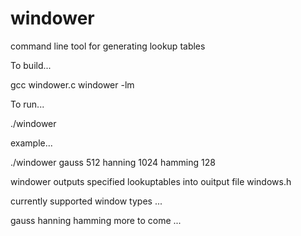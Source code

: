 # windower
command line tool for generating lookup tables



To build...

gcc windower.c windower -lm



To run...

./windower <windowType> <windowSize>



example...

./windower gauss 512 hanning 1024 hamming 128

windower outputs specified lookuptables into ouitput file windows.h



currently supported window types ...

gauss
hanning
hamming
more to come ...
